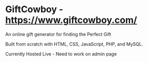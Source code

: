 # GiftCowboy - https://www.giftcowboy.com/
 
An online gift generator for finding the Perfect Gift

Built from scratch with HTML, CSS, JavaScript, PHP, and MySQL.

Currently Hosted Live - Need to work on admin page
